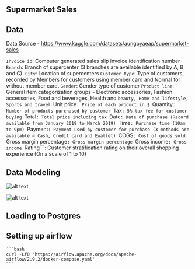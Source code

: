 ## Supermarket Sales


## Data

Data Source - https://www.kaggle.com/datasets/aungpyaeap/supermarket-sales

```Invoice id```: Computer generated sales slip invoice identification number
```Branch```: Branch of supercenter (3 branches are available identified by A, B and C).
```City```: Location of supercenters
```Customer type```: Type of customers, recorded by Members for customers using member card and Normal for without member card.
```Gender```: Gender type of customer
```Product line```: General item categorization groups - Electronic accessories, Fashion accessories, Food and beverages, Health and ```beauty, Home and lifestyle, Sports and travel
```Unit price```: Price of each product in $
```Quantity```: Number of products purchased by customer
```Tax```: 5% tax fee for customer buying
```Total```: Total price including tax
```Date```: Date of purchase (Record available from January 2019 to March 2019)
```Time```: Purchase time (10am to 9pm)
```Payment```: Payment used by customer for purchase (3 methods are available – Cash, Credit card and Ewallet)
```COGS```: Cost of goods sold
```Gross margin percentage```: Gross margin percentage
```Gross income```: Gross income
```Rating```: Customer stratification rating on their overall shopping experience (On a scale of 1 to 10)

## Data Modeling
![alt text](image.png)

![alt text](image-1.png)

## Loading to Postgres

## Setting up airflow

    ```bash
    curl -LfO 'https://airflow.apache.org/docs/apache-airflow/2.9.2/docker-compose.yaml'
    ```